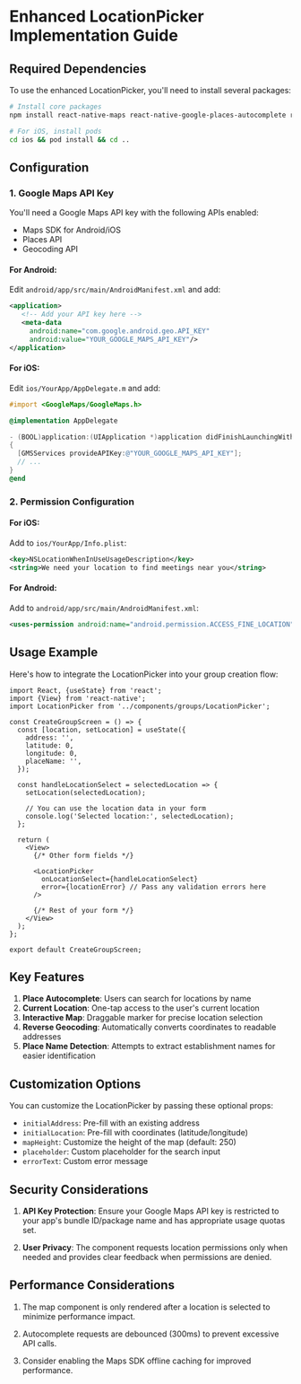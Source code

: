 # Enhanced LocationPicker Implementation Guide

## Required Dependencies

To use the enhanced LocationPicker, you'll need to install several packages:

```bash
# Install core packages
npm install react-native-maps react-native-google-places-autocomplete react-native-permissions

# For iOS, install pods
cd ios && pod install && cd ..
```

## Configuration

### 1. Google Maps API Key

You'll need a Google Maps API key with the following APIs enabled:

- Maps SDK for Android/iOS
- Places API
- Geocoding API

#### For Android:

Edit `android/app/src/main/AndroidManifest.xml` and add:

```xml
<application>
   <!-- Add your API key here -->
   <meta-data
     android:name="com.google.android.geo.API_KEY"
     android:value="YOUR_GOOGLE_MAPS_API_KEY"/>
</application>
```

#### For iOS:

Edit `ios/YourApp/AppDelegate.m` and add:

```objective-c
#import <GoogleMaps/GoogleMaps.h>

@implementation AppDelegate

- (BOOL)application:(UIApplication *)application didFinishLaunchingWithOptions:(NSDictionary *)launchOptions
{
  [GMSServices provideAPIKey:@"YOUR_GOOGLE_MAPS_API_KEY"];
  // ...
}
@end
```

### 2. Permission Configuration

#### For iOS:

Add to `ios/YourApp/Info.plist`:

```xml
<key>NSLocationWhenInUseUsageDescription</key>
<string>We need your location to find meetings near you</string>
```

#### For Android:

Add to `android/app/src/main/AndroidManifest.xml`:

```xml
<uses-permission android:name="android.permission.ACCESS_FINE_LOCATION" />
```

## Usage Example

Here's how to integrate the LocationPicker into your group creation flow:

```tsx
import React, {useState} from 'react';
import {View} from 'react-native';
import LocationPicker from '../components/groups/LocationPicker';

const CreateGroupScreen = () => {
  const [location, setLocation] = useState({
    address: '',
    latitude: 0,
    longitude: 0,
    placeName: '',
  });

  const handleLocationSelect = selectedLocation => {
    setLocation(selectedLocation);

    // You can use the location data in your form
    console.log('Selected location:', selectedLocation);
  };

  return (
    <View>
      {/* Other form fields */}

      <LocationPicker
        onLocationSelect={handleLocationSelect}
        error={locationError} // Pass any validation errors here
      />

      {/* Rest of your form */}
    </View>
  );
};

export default CreateGroupScreen;
```

## Key Features

1. **Place Autocomplete**: Users can search for locations by name
2. **Current Location**: One-tap access to the user's current location
3. **Interactive Map**: Draggable marker for precise location selection
4. **Reverse Geocoding**: Automatically converts coordinates to readable addresses
5. **Place Name Detection**: Attempts to extract establishment names for easier identification

## Customization Options

You can customize the LocationPicker by passing these optional props:

- `initialAddress`: Pre-fill with an existing address
- `initialLocation`: Pre-fill with coordinates (latitude/longitude)
- `mapHeight`: Customize the height of the map (default: 250)
- `placeholder`: Custom placeholder for the search input
- `errorText`: Custom error message

## Security Considerations

1. **API Key Protection**: Ensure your Google Maps API key is restricted to your app's bundle ID/package name and has appropriate usage quotas set.

2. **User Privacy**: The component requests location permissions only when needed and provides clear feedback when permissions are denied.

## Performance Considerations

1. The map component is only rendered after a location is selected to minimize performance impact.

2. Autocomplete requests are debounced (300ms) to prevent excessive API calls.

3. Consider enabling the Maps SDK offline caching for improved performance.
